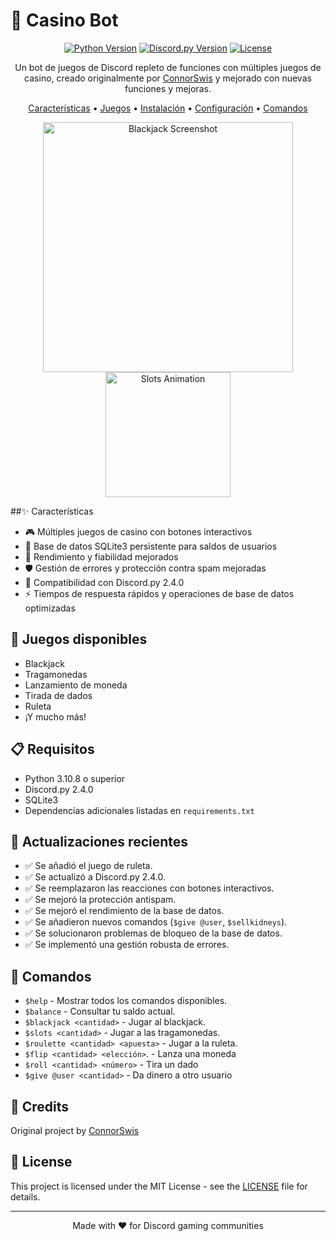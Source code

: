 # 🎰 Casino Bot

<div align="center">

[![Python Version](https://img.shields.io/badge/python-3.10.8+-blue.svg)](https://www.python.org/downloads/)
[![Discord.py Version](https://img.shields.io/badge/discord.py-2.4.0-blue.svg)](https://discordpy.readthedocs.io/en/stable/)
[![License](https://img.shields.io/badge/license-MIT-green.svg)](LICENSE)

Un bot de juegos de Discord repleto de funciones con múltiples juegos de casino, creado originalmente por [ConnorSwis](https://github.com/ConnorSwis/casino-bot) y mejorado con nuevas funciones y mejoras.

[Características](#características) • [Juegos](#juegos-disponibles) • [Instalación](#instalación) • [Configuración](#configuración) • [Comandos](#comandos)

<img src="https://raw.githubusercontent.com/ConnorSwis/casino-bot/main/pictures/blackjack.png" alt="Blackjack Screenshot" width="400"/>
<img src="https://github.com/ConnorSwis/casino-bot/raw/main/pictures/slots.gif" alt="Slots Animation" width="200"/>

</div>

##✨ Características

- 🎮 Múltiples juegos de casino con botones interactivos
- 💾 Base de datos SQLite3 persistente para saldos de usuarios
- 🚀 Rendimiento y fiabilidad mejorados
- 🛡️ Gestión de errores y protección contra spam mejoradas
- 🎯 Compatibilidad con Discord.py 2.4.0
- ⚡ Tiempos de respuesta rápidos y operaciones de base de datos optimizadas

## 🎲 Juegos disponibles

- Blackjack
- Tragamonedas
- Lanzamiento de moneda
- Tirada de dados
- Ruleta
- ¡Y mucho más!

## 📋 Requisitos

- Python 3.10.8 o superior
- Discord.py 2.4.0
- SQLite3
- Dependencias adicionales listadas en `requirements.txt`

## 🔧 Actualizaciones recientes

- ✅ Se añadió el juego de ruleta.
- ✅ Se actualizó a Discord.py 2.4.0.
- ✅ Se reemplazaron las reacciones con botones interactivos.
- ✅ Se mejoró la protección antispam.
- ✅ Se mejoró el rendimiento de la base de datos.
- ✅ Se añadieron nuevos comandos (`$give @user`, `$sellkidneys`).
- ✅ Se solucionaron problemas de bloqueo de la base de datos.
- ✅ Se implementó una gestión robusta de errores.

## 💬 Comandos

- `$help` - Mostrar todos los comandos disponibles.
- `$balance` - Consultar tu saldo actual.
- `$blackjack <cantidad>` - Jugar al blackjack.
- `$slots <cantidad>` - Jugar a las tragamonedas.
- `$roulette <cantidad> <apuesta>` - Jugar a la ruleta.
- `$flip <cantidad> <elección>`. - Lanza una moneda
- `$roll <cantidad> <número>` - Tira un dado
- `$give @user <cantidad>` - Da dinero a otro usuario


## 🤝 Credits

Original project by [ConnorSwis](https://github.com/ConnorSwis/casino-bot)

## 📝 License

This project is licensed under the MIT License - see the [LICENSE](LICENSE) file for details.

---

<div align="center">

Made with ❤️ for Discord gaming communities

</div>
